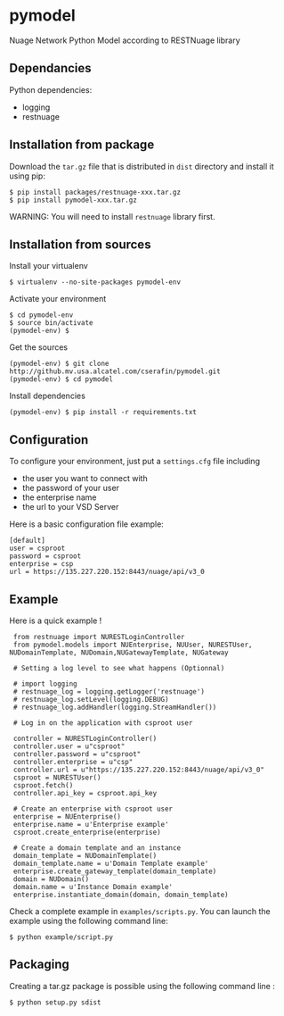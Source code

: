 pymodel
=======

Nuage Network Python Model according to RESTNuage library

Dependancies
------------

Python dependencies:
* logging
* restnuage

Installation from package
-------------------------

Download the `tar.gz` file that is distributed in `dist` directory and install it using pip:

    $ pip install packages/restnuage-xxx.tar.gz
    $ pip install pymodel-xxx.tar.gz

WARNING: You will need to install `restnuage` library first.

Installation from sources
-------------------------

Install your virtualenv

    $ virtualenv --no-site-packages pymodel-env

Activate your environment

    $ cd pymodel-env
    $ source bin/activate
    (pymodel-env) $

Get the sources

    (pymodel-env) $ git clone http://github.mv.usa.alcatel.com/cserafin/pymodel.git
    (pymodel-env) $ cd pymodel

Install dependencies

    (pymodel-env) $ pip install -r requirements.txt


Configuration
-------------

To configure your environment, just put a `settings.cfg` file including

* the user you want to connect with
* the password of your user
* the enterprise name
* the url to your VSD Server

Here is a basic configuration file example:

    [default]
    user = csproot
    password = csproot
    enterprise = csp
    url = https://135.227.220.152:8443/nuage/api/v3_0


Example
-------

Here is a quick example !

     from restnuage import NURESTLoginController
     from pymodel.models import NUEnterprise, NUUser, NURESTUser, NUDomainTemplate, NUDomain,NUGatewayTemplate, NUGateway

     # Setting a log level to see what happens (Optionnal)

     # import logging
     # restnuage_log = logging.getLogger('restnuage')
     # restnuage_log.setLevel(logging.DEBUG)
     # restnuage_log.addHandler(logging.StreamHandler())

     # Log in on the application with csproot user

     controller = NURESTLoginController()
     controller.user = u"csproot"
     controller.password = u"csproot"
     controller.enterprise = u"csp"
     controller.url = u"https://135.227.220.152:8443/nuage/api/v3_0"
     csproot = NURESTUser()
     csproot.fetch()
     controller.api_key = csproot.api_key

     # Create an enterprise with csproot user
     enterprise = NUEnterprise()
     enterprise.name = u'Enterprise example'
     csproot.create_enterprise(enterprise)

     # Create a domain template and an instance
     domain_template = NUDomainTemplate()
     domain_template.name = u'Domain Template example'
     enterprise.create_gateway_template(domain_template)
     domain = NUDomain()
     domain.name = u'Instance Domain example'
     enterprise.instantiate_domain(domain, domain_template)


Check a complete example in `examples/scripts.py`. You can launch the example using the following command line:

    $ python example/script.py

Packaging
---------

Creating a tar.gz package is possible using the following command line :

    $ python setup.py sdist

